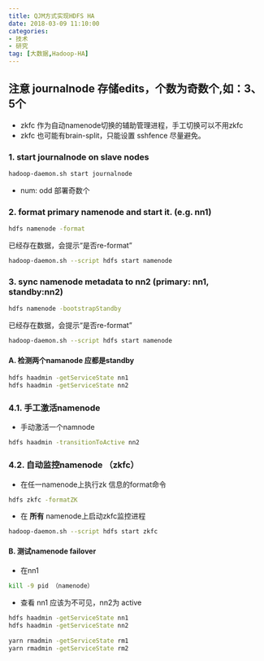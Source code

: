 ```yaml
---
title: QJM方式实现HDFS HA
date: 2018-03-09 11:10:00
categories: 
- 技术
- 研究
tag: [大数据,Hadoop-HA]
---
```

## 注意 journalnode 存储edits，个数为奇数个,如：3、5个  
- zkfc 作为自动namenode切换的辅助管理进程，手工切换可以不用zkfc  
- zkfc 也可能有brain-split，只能设置 sshfence 尽量避免。



### 1. start journalnode on slave nodes
```bash
hadoop-daemon.sh start journalnode
```
- num: odd 部署奇数个
### 2. format primary namenode and start it. (e.g. nn1)
```bash 
hdfs namenode -format  
```
已经存在数据，会提示“是否re-format”
```bash
hadoop-daemon.sh --script hdfs start namenode
```
### 3. sync namenode metadata to nn2 (primary: nn1, standby:nn2)  
```bash
hdfs namenode -bootstrapStandby  
```
<!-- more -->
已经存在数据，会提示“是否re-format”

```bash
hadoop-daemon.sh --script hdfs start namenode
```
#### A. 检测两个namanode 应都是standby
```bash
hdfs haadmin -getServiceState nn1
hdfs haadmin -getServiceState nn2
```
### 4.1. 手工激活namenode
- 手动激活一个namnode  
```bash
hdfs haadmin -transitionToActive nn2
```

### 4.2. 自动监控namenode （zkfc）

- 在任一namenode上执行zk 信息的format命令  
```bash
hdfs zkfc -formatZK  
```
- 在 __所有__ namenode上启动zkfc监控进程  
```bash
hadoop-daemon.sh --script hdfs start zkfc  
```
#### B. 测试namenode failover
- 在nn1  
```bash
kill -9 pid （namenode） 
```
- 查看 nn1 应该为不可见，nn2为 active  
```bash
hdfs haadmin -getServiceState nn1  
hdfs haadmin -getServiceState nn2
  
yarn rmadmin -getServiceState rm1
yarn rmadmin -getServiceState rm2
```